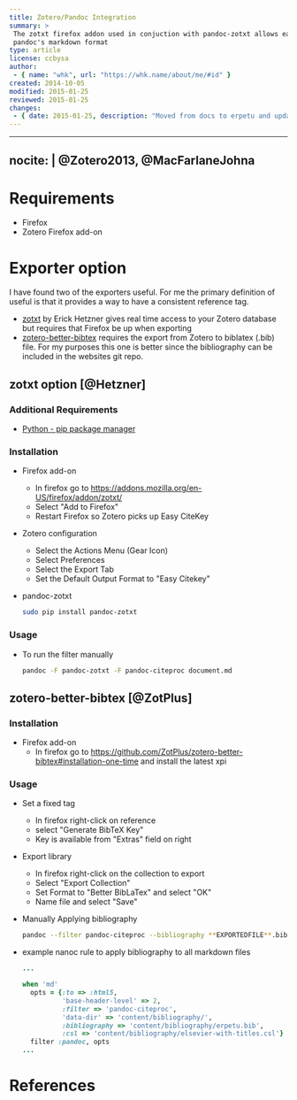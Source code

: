 ```yaml
---
title: Zotero/Pandoc Integration
summary: >
 The zotxt firefox addon used in conjuction with pandoc-zotxt allows easy integration of citations in 
 pandoc's markdown format
type: article
license: ccbysa
author:
 - { name: "whk", url: "https://whk.name/about/me/#id" }
created: 2014-10-05
modified: 2015-01-25
reviewed: 2015-01-25
changes:
 - { date: 2015-01-25, description: "Moved from docs to erpetu and updated metadata" }
---
```

---
nocite: |
 @Zotero2013, @MacFarlaneJohna
---

Requirements 
================================
* Firefox 
* Zotero Firefox add-on 

Exporter option
================================

I have found two of the exporters useful.  For me the primary definition of useful is that it provides a way to have a consistent reference tag.

* [zotxt](https://bitbucket.org/egh/zotxt) by Erick Hetzner gives real time access to your Zotero database but requires that Firefox be up when exporting
* [zotero-better-bibtex](https://github.com/ZotPlus/zotero-better-bibtex#zotero-better-biblatex-bbt-) requires the export from Zotero to biblatex (.bib) file.  For my purposes this one is better since the bibliography can be included in the websites git repo. 

zotxt option [@Hetzner]
----------------------------------

### Additional Requirements
* [Python - pip package manager](/cookbook/packagemanagers#python---pip)

### Installation
* Firefox add-on
    * In firefox go to <https://addons.mozilla.org/en-US/firefox/addon/zotxt/> 
    * Select "Add to Firefox"
    * Restart Firefox so Zotero picks up Easy CiteKey
* Zotero configuration
    * Select the Actions Menu (Gear Icon)
    * Select Preferences
    * Select the Export Tab
    * Set the Default Output Format to "Easy Citekey"
* pandoc-zotxt

    ```bash
    sudo pip install pandoc-zotxt
    ```

### Usage

* To run the filter manually

    ```bash
    pandoc -F pandoc-zotxt -F pandoc-citeproc document.md
    ```

zotero-better-bibtex [@ZotPlus]
-----------------------------------

### Installation

* Firefox add-on
    * In firefox go to <https://github.com/ZotPlus/zotero-better-bibtex#installation-one-time> and install the latest xpi

### Usage

* Set a fixed tag

    * In firefox right-click on reference
    * select "Generate BibTeX Key"
    * Key is available from "Extras" field on right

* Export library

    * In firefox right-click on the collection to export
    * Select "Export Collection"
    * Set Format to "Better BibLaTex" and select "OK"
    * Name file and select "Save"

* Manually Applying bibliography

    ```bash
    pandoc --filter pandoc-citeproc --bibliography **EXPORTEDFILE**.bib document.md
    ```

* example nanoc rule to apply bibliography to all markdown files

    ```ruby
    ...

    when 'md'
      opts = {:to => :html5,
              'base-header-level' => 2,
              :filter => 'pandoc-citeproc',
              'data-dir' => 'content/bibliography/',
              :bibliography => 'content/bibliography/erpetu.bib',
              :csl => 'content/bibliography/elsevier-with-titles.csl'}
      filter :pandoc, opts  
    ...
    ```




References
================================
<!-- Auto filled in by Pandoc's citeproc -->
